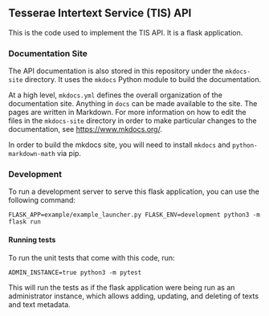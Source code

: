 ## Tesserae Intertext Service (TIS) API

This is the code used to implement the TIS API.  It is a flask application.

### Documentation Site

The API documentation is also stored in this repository under the `mkdocs-site`
directory.  It uses the `mkdocs` Python module to build the documentation.

At a high level, `mkdocs.yml` defines the overall organization of the
documentation site.  Anything in `docs` can be made available to the site.  The
pages are written in Markdown.  For more information on how to edit the files
in the `mkdocs-site` directory in order to make particular changes to the
documentation, see https://www.mkdocs.org/.

In order to build the mkdocs site, you will need to install `mkdocs` and
`python-markdown-math` via pip.

### Development

To run a development server to serve this flask application, you can use the
following command:
```
FLASK_APP=example/example_launcher.py FLASK_ENV=development python3 -m flask run
```

#### Running tests

To run the unit tests that come with this code, run:
```
ADMIN_INSTANCE=true python3 -m pytest
```
This will run the tests as if the flask application were being run as an
administrator instance, which allows adding, updating, and deleting of texts
and text metadata.
